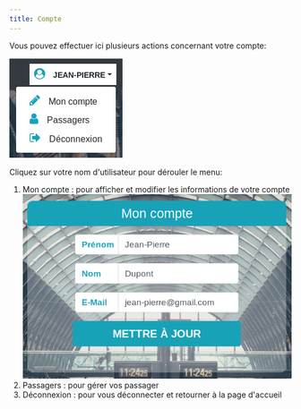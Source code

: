 ```yaml
---
title: Compte
---
```


Vous pouvez effectuer ici plusieurs actions concernant votre compte:

![compte](img/compte/compte.png)

Cliquez sur votre nom d'utilisateur pour dérouler le menu:

1. Mon compte : pour afficher et modifier les informations de votre compte
![editer_compte](img/compte/editer_compte.png)
2. Passagers : pour gérer vos passager
3. Déconnexion : pour vous déconnecter et retourner à la page d'accueil
